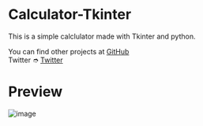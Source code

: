# Calculator-Tkinter
This is a simple calclulator made with Tkinter and python. 

You can find other projects at [GitHub](https://github.com/JarneDM) <br>
Twitter ➮ [Twitter](https://twitter.com/JarneDM05)

# Preview
![image](https://user-images.githubusercontent.com/99100535/215589317-feca26b2-775f-4ee3-9030-870f9a21415f.png)
